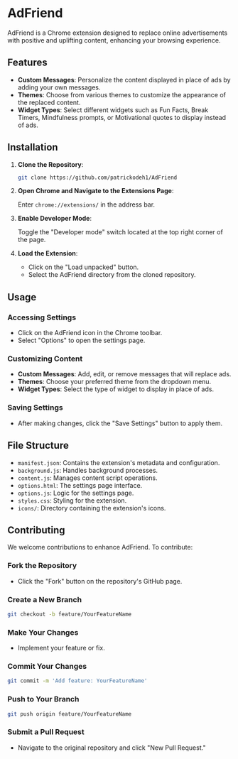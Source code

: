 # AdFriend

AdFriend is a Chrome extension designed to replace online advertisements with positive and uplifting content, enhancing your browsing experience.

## Features

- **Custom Messages**: Personalize the content displayed in place of ads by adding your own messages.
- **Themes**: Choose from various themes to customize the appearance of the replaced content.
- **Widget Types**: Select different widgets such as Fun Facts, Break Timers, Mindfulness prompts, or Motivational quotes to display instead of ads.

## Installation

1. **Clone the Repository**:

   ```bash
   git clone https://github.com/patrickodeh1/AdFriend
   ```

2. **Open Chrome and Navigate to the Extensions Page**:

   Enter `chrome://extensions/` in the address bar.

3. **Enable Developer Mode**:

   Toggle the "Developer mode" switch located at the top right corner of the page.

4. **Load the Extension**:

   - Click on the "Load unpacked" button.
   - Select the AdFriend directory from the cloned repository.

## Usage

### Accessing Settings

- Click on the AdFriend icon in the Chrome toolbar.
- Select "Options" to open the settings page.

### Customizing Content

- **Custom Messages**: Add, edit, or remove messages that will replace ads.
- **Themes**: Choose your preferred theme from the dropdown menu.
- **Widget Types**: Select the type of widget to display in place of ads.

### Saving Settings

- After making changes, click the "Save Settings" button to apply them.

## File Structure

- `manifest.json`: Contains the extension's metadata and configuration.
- `background.js`: Handles background processes.
- `content.js`: Manages content script operations.
- `options.html`: The settings page interface.
- `options.js`: Logic for the settings page.
- `styles.css`: Styling for the extension.
- `icons/`: Directory containing the extension's icons.

## Contributing

We welcome contributions to enhance AdFriend. To contribute:

### Fork the Repository

- Click the "Fork" button on the repository's GitHub page.

### Create a New Branch

   ```bash
   git checkout -b feature/YourFeatureName
   ```

### Make Your Changes

- Implement your feature or fix.

### Commit Your Changes

   ```bash
   git commit -m 'Add feature: YourFeatureName'
   ```

### Push to Your Branch

   ```bash
   git push origin feature/YourFeatureName
   ```

### Submit a Pull Request

- Navigate to the original repository and click "New Pull Request."

